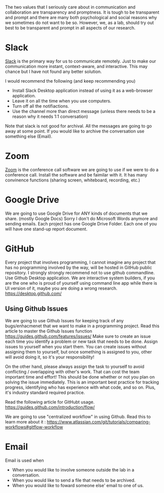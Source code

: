 The two values that I seriously care about in communication and collaboration are transparency and promptness. It is tough to be transparent and prompt and there are many both psychological and social reasons why we sometimes do not want to be so. However, we, as a lab, should try out best to be transparent and prompt in all aspects of our research. 

# Slack 

[Slack](https://www.slack.com) is the primary way for us to communicate remotely. Just to make our communication more instant, context-aware, and interactive. This may chance but I have not found any better solution. 

I would recommend the following (and keep recommending you) 

- Install Slack Desktop application instead of using it as a web-browser application. 
- Leave it on all the time when you use computers. 
- Turn off all the notifiactions. 
- Use the channel more than direct message (unless there needs to be a reason why it needs 1:1 conversation) 

Note that slack is not good for archival. All the messages are going to go away at some point. If you would like to archive the conversation use something else (Email).


# Zoom

[Zoom](https://virginiatech.zoom.us/signin) is the conference call software we are going to use if we were to do a conference call. Install the software and be faimilar with it. It has many convinence functions (sharing screen, whiteboard, recording, etc.) 

# Google Drive

We are going to use Google Drive for ANY kinds of documents that we share. (mostly Google Docs) Sorry I don't do Microsoft Words anymore and sending emails. Each project has one Google Drive Folder. Each one of you will have one stand-up report document. 

# GitHub

Every project that involves programming, I cannot imagine any project that has no programming involved by the way, will be hosted in GitHub public repository. I strongly strongly recommend not to use github commandline. Use Github Desktop application. We are interactive system builders, if you are the one who is proud of yourself using command line app while there is UI version of it, maybe you are doing a wrong research. https://desktop.github.com/ 

## Using Github Issues
We are going to use Github Issues for keeping track of any bugs/enhacmenet that we want to make in a programming project. Read this article to master the Github Issues function https://guides.github.com/features/issues/ Make sure to create an issue each time you identify a problem or new task that needs to be done. Assign issues to yourself when you start them. You can create issues without assigning them to yourself, but once something is assigned to you, other will avoid doing it, so it's your responsibility!

On the other hand, please always assign the task to yourself to avoid conflicting / overlapping with other's work. That can cost the team important time and effort! This should be done whether or not you plan on solving the issue immediately. This is an important best practice for tracking progress, identifying who has experience with what code, and so on. Plus, it's industry standard required practice.

Read the following article for GitHubt usage. https://guides.github.com/introduction/flow/ 

We are going to use "centralized workflow" in using Github. Read this to learn more about it : https://www.atlassian.com/git/tutorials/comparing-workflows#gitflow-workflow

# Email

Email is used when 

- When you would like to involve someone outside the lab in a conversation. 
- When you would like to send a file that needs to be archived. 
- When you would like to foward someone else' email to one of us. 
